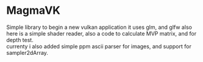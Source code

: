 # MagmaVK
Simple library to begin a new vulkan application
it uses glm, and glfw
also here is a simple shader reader, also a code to calculate MVP matrix, and for depth test.  
currenty i also added simple ppm ascii parser for images, and support for sampler2dArray.
